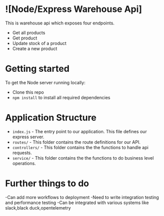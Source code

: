 # ![Node/Express Warehouse Api]
This is warehouse api which exposes four endpoints.
- Get all products
- Get product
- Update stock of a product
- Create a new product

# Getting started

To get the Node server running locally:

- Clone this repo
- `npm install` to install all required dependencies

# Application Structure

- `index.js` - The entry point to our application. This file defines our express server.
- `routes/` - This folder contains the route definitions for our API.
- `controllers/` - This folder contains the the functions to handle api requests.
- `service/` - This folder contains the the functions to do business level operations.

# Further things to do
-Can add more workflows to deployment
-Need to write integration testing and performance testing
-Can be integrated with various systems like slack,black duck,opentelemetry
